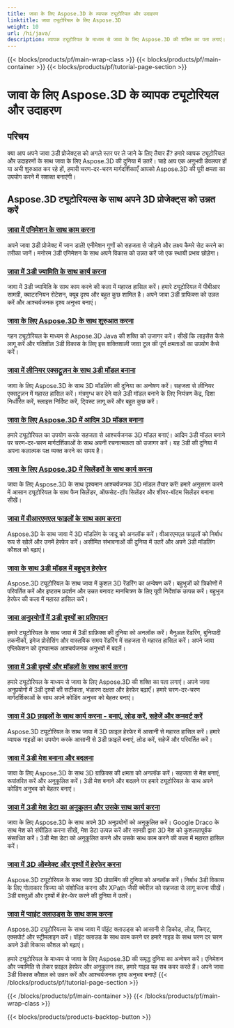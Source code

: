 ```yaml
---
title: जावा के लिए Aspose.3D के व्यापक ट्यूटोरियल और उदाहरण
linktitle: जावा ट्यूटोरियल के लिए Aspose.3D
weight: 10
url: /hi/java/
description: व्यापक ट्यूटोरियल के माध्यम से जावा के लिए Aspose.3D की शक्ति का पता लगाएं। एनिमेशन, ज्यामिति, लाइसेंसिंग और बहुत कुछ पर ट्यूटोरियल के साथ अपने जावा 3डी प्रोजेक्ट को उन्नत बनाएं!
---
```


{{< blocks/products/pf/main-wrap-class >}}
{{< blocks/products/pf/main-container >}}
{{< blocks/products/pf/tutorial-page-section >}}

# जावा के लिए Aspose.3D के व्यापक ट्यूटोरियल और उदाहरण

## परिचय

क्या आप अपने जावा 3डी प्रोजेक्ट्स को अगले स्तर पर ले जाने के लिए तैयार हैं? हमारे व्यापक ट्यूटोरियल और उदाहरणों के साथ जावा के लिए Aspose.3D की दुनिया में उतरें। चाहे आप एक अनुभवी डेवलपर हों या अभी शुरुआत कर रहे हों, हमारी चरण-दर-चरण मार्गदर्शिकाएँ आपको Aspose.3D की पूरी क्षमता का उपयोग करने में सशक्त बनाएंगी।

## Aspose.3D ट्यूटोरियल्स के साथ अपने 3D प्रोजेक्ट्स को उन्नत करें

### [जावा में एनिमेशन के साथ काम करना](./animations/)

अपने जावा 3डी प्रोजेक्ट में जान डालें! एनीमेशन गुणों को सहजता से जोड़ने और लक्ष्य कैमरे सेट करने का तरीका जानें। मनोरम 3डी एनिमेशन के साथ अपने विकास को उन्नत करें जो एक स्थायी प्रभाव छोड़ेगा।

### [जावा में 3डी ज्यामिति के साथ कार्य करना](./geometry/)

जावा में 3डी ज्यामिति के साथ काम करने की कला में महारत हासिल करें। हमारे ट्यूटोरियल में पीबीआर सामग्री, क्वाटरनियन रोटेशन, क्यूब दृश्य और बहुत कुछ शामिल है। अपने जावा 3डी ग्राफिक्स को उन्नत करें और आश्चर्यजनक दृश्य अनुभव बनाएं।

### [जावा के लिए Aspose.3D के साथ शुरुआत करना](./licensing/)

गहन ट्यूटोरियल के माध्यम से Aspose.3D Java की शक्ति को उजागर करें। सीखें कि लाइसेंस कैसे लागू करें और गतिशील 3डी विकास के लिए इस शक्तिशाली जावा टूल की पूर्ण क्षमताओं का उपयोग कैसे करें।

### [जावा में लीनियर एक्सट्रूज़न के साथ 3डी मॉडल बनाना](./linear-extrusion/)

जावा के लिए Aspose.3D के साथ 3D मॉडलिंग की दुनिया का अन्वेषण करें। सहजता से लीनियर एक्सट्रूज़न में महारत हासिल करें। मंत्रमुग्ध कर देने वाले 3डी मॉडल बनाने के लिए नियंत्रण केंद्र, दिशा निर्धारित करें, स्लाइस निर्दिष्ट करें, ट्विस्ट लागू करें और बहुत कुछ करें।

### [जावा के लिए Aspose.3D में आदिम 3D मॉडल बनाना](./primitive-3d-models/)

हमारे ट्यूटोरियल का उपयोग करके सहजता से आश्चर्यजनक 3D मॉडल बनाएं। आदिम 3डी मॉडल बनाने पर चरण-दर-चरण मार्गदर्शिकाओं के साथ अपनी रचनात्मकता को उजागर करें। यह 3डी की दुनिया में अपना कलात्मक पक्ष व्यक्त करने का समय है।

### [जावा के लिए Aspose.3D में सिलेंडरों के साथ कार्य करना](./cylinders/)

जावा के लिए Aspose.3D के साथ दृश्यमान आश्चर्यजनक 3D मॉडल तैयार करें! हमारे अनुसरण करने में आसान ट्यूटोरियल के साथ फैन सिलेंडर, ऑफसेट-टॉप सिलेंडर और शीयर-बॉटम सिलेंडर बनाना सीखें।

### [जावा में वीआरएमएल फाइलों के साथ काम करना](./vrml-files/)

Aspose.3D के साथ जावा में 3D मॉडलिंग के जादू को अनलॉक करें। वीआरएमएल फाइलों को निर्बाध रूप से खोलें और उनमें हेरफेर करें। असीमित संभावनाओं की दुनिया में उतरें और अपने 3डी मॉडलिंग कौशल को बढ़ाएं।

### [जावा के साथ 3डी मॉडल में बहुभुज हेरफेर](./polygon/)

Aspose.3D ट्यूटोरियल के साथ जावा में कुशल 3D रेंडरिंग का अन्वेषण करें। बहुभुजों को त्रिकोणों में परिवर्तित करें और इष्टतम प्रदर्शन और उन्नत बनावट मानचित्रण के लिए यूवी निर्देशांक उत्पन्न करें। बहुभुज हेरफेर की कला में महारत हासिल करें।

### [जावा अनुप्रयोगों में 3डी दृश्यों का प्रतिपादन](./rendering-3d-scenes/)

हमारे ट्यूटोरियल के साथ जावा में 3डी ग्राफ़िक्स की दुनिया को अनलॉक करें। मैनुअल रेंडरिंग, बुनियादी तकनीकों, इमेज प्रोसेसिंग और वास्तविक समय रेंडरिंग में सहजता से महारत हासिल करें। अपने जावा एप्लिकेशन को दृश्यात्मक आश्चर्यजनक अनुभवों में बदलें।

### [जावा में 3डी दृश्यों और मॉडलों के साथ कार्य करना](./3d-scenes-and-models/)

हमारे ट्यूटोरियल के माध्यम से जावा के लिए Aspose.3D की शक्ति का पता लगाएं। अपने जावा अनुप्रयोगों में 3डी दृश्यों की सटीकता, भंडारण दक्षता और हेरफेर बढ़ाएँ। हमारे चरण-दर-चरण मार्गदर्शिकाओं के साथ अपने कोडिंग अनुभव को बेहतर बनाएं।

### [जावा में 3D फ़ाइलों के साथ कार्य करना - बनाएं, लोड करें, सहेजें और कनवर्ट करें](./load-and-save/)

Aspose.3D ट्यूटोरियल के साथ जावा में 3D फ़ाइल हेरफेर में आसानी से महारत हासिल करें। हमारे व्यापक गाइडों का उपयोग करके आसानी से 3डी फ़ाइलें बनाएं, लोड करें, सहेजें और परिवर्तित करें।

### [जावा में 3डी मेश बनाना और बदलना](./transforming-3d-meshes/)

जावा के लिए Aspose.3D के साथ 3D ग्राफ़िक्स की क्षमता को अनलॉक करें। सहजता से मेश बनाएं, रूपांतरित करें और अनुकूलित करें। 3डी मेश बनाने और बदलने पर हमारे ट्यूटोरियल के साथ अपने कोडिंग अनुभव को बेहतर बनाएं।

### [जावा में 3डी मेश डेटा का अनुकूलन और उसके साथ कार्य करना](./3d-mesh-data/)

जावा के लिए Aspose.3D के साथ अपने 3D अनुप्रयोगों को अनुकूलित करें। Google Draco के साथ मेश को संपीड़ित करना सीखें, मेश डेटा उत्पन्न करें और सामग्री द्वारा 3D मेश को कुशलतापूर्वक संसाधित करें। 3डी मेश डेटा को अनुकूलित करने और उसके साथ काम करने की कला में महारत हासिल करें।

### [जावा में 3D ऑब्जेक्ट और दृश्यों में हेरफेर करना](./3d-objects-and-scenes/)

Aspose.3D ट्यूटोरियल के साथ जावा 3D प्रोग्रामिंग की दुनिया को अनलॉक करें। निर्बाध 3डी विकास के लिए गोलाकार त्रिज्या को संशोधित करना और XPath जैसी क्वेरीज़ को सहजता से लागू करना सीखें। 3डी वस्तुओं और दृश्यों में हेर-फेर करने की दुनिया में उतरें।

### [जावा में प्वाइंट क्लाउड्स के साथ काम करना](./point-clouds/)

Aspose.3D ट्यूटोरियल्स के साथ जावा में पॉइंट क्लाउड्स को आसानी से डिकोड, लोड, क्रिएट, एक्सपोर्ट और स्ट्रीमलाइन करें। पॉइंट क्लाउड के साथ काम करने पर हमारे गाइड के साथ चरण दर चरण अपने 3डी विकास कौशल को बढ़ाएं।

हमारे ट्यूटोरियल के माध्यम से जावा के लिए Aspose.3D की समृद्ध दुनिया का अन्वेषण करें। एनिमेशन और ज्यामिति से लेकर फ़ाइल हेरफेर और अनुकूलन तक, हमारे गाइड यह सब कवर करते हैं। अपने जावा 3डी विकास कौशल को उन्नत करें और आश्चर्यजनक दृश्य अनुभव बनाएं!
{{< /blocks/products/pf/tutorial-page-section >}}

{{< /blocks/products/pf/main-container >}}
{{< /blocks/products/pf/main-wrap-class >}}

{{< blocks/products/products-backtop-button >}}
